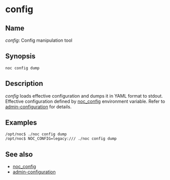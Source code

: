 

# config


## Name

*config*: Config manipulation tool

## Synopsis

    noc config dump

## Description

*config* loads effective configuration and dumps it in YAML format to stdout.
Effective configuration defined by [noc_config](../config/index.md#noc_config) environment variable.
Refer to [admin-configuration](../config/index.md) for details.

## Examples

    /opt/noc$ ./noc config dump
    /opt/noc$ NOC_CONFIG=legacy:/// ./noc config dump

## See also

* [noc_config](../config/index.md#noc_config)
* [admin-configuration](../config/index.md)
